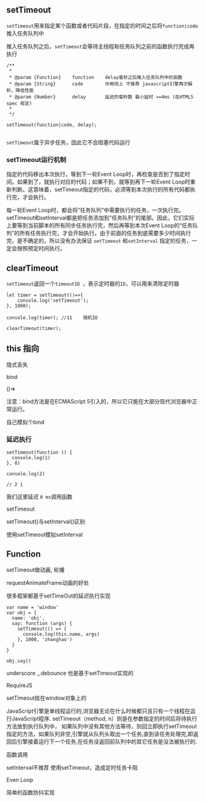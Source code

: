 ## setTimeout

`setTimeout`用来指定某个函数或者代码片段，在指定的时间之后将`function|code`推入任务队列中

推入任务队列之后，`setTimeout`会等待主线程和任务队列之前的函数执行完成再执行


```
/**
 *
 * @param {Function} 	function	delay毫秒之后推入任务队列中的函数
 * @param {String} 		code		作用同上 不推荐 javascript引擎两次解析，降低性能
 * @param {Number} 		delay		延迟的毫秒数 最小延时 >=4ms (在HTML5 spec 规定)
 *	
 */
 
setTimeout(function|code, delay);


```

`setTimeout`属于异步任务，因此它不会阻塞代码运行

### setTimeout运行机制

指定的代码移出本次执行，等到下一轮Event Loop时，再检查是否到了指定时间。如果到了，就执行对应的代码；如果不到，就等到再下一轮Event Loop时重新判断。这意味着，setTimeout指定的代码，必须等到本次执行的所有代码都执行完，才会执行。

每一轮Event Loop时，都会将“任务队列”中需要执行的任务，一次执行完。setTimeout和setInterval都是把任务添加到“任务队列”的尾部。因此，它们实际上要等到当前脚本的所有同步任务执行完，然后再等到本次Event Loop的“任务队列”的所有任务执行完，才会开始执行。由于前面的任务到底需要多少时间执行完，是不确定的，所以没有办法保证 `setTimeout` 和`setInterval` 指定的任务，一定会按照预定时间执行。

## clearTimeout
`setTimeout`返回一个`timeoutID `，表示定时器的`ID`，可以用来清除定时器

```
let timer = setTimeout(()=>{
	console.log('setTimeout');
}, 1000);

console.log(timer);	//11	随机ID

clearTimeout(timer);

```

## this 指向
隐式丢失

bind

()=>

注意：bind方法是在ECMAScript 5引入的，所以它只能在大部分现代浏览器中正常运行。

自己模拟个bind

### 延迟执行
```
setTimeout(function () {
  console.log(1)
}, 0)

console.log(2)

// 2 1
```

我们这里延迟 `0 ms`调用函数

setTimeout

setTimeout()与setInterval()区别

使用setTimeout模拟setInterval

## Function

setTimeout做动画, 轮播

requestAnimateFrame动画的好处

很多框架都基于setTimeOut的延迟执行实现

```
var name = 'window'
var obj = {
  name: 'obj',
  say: function (args) {
    setTimeout(() => {
      console.log(this.name, args)
    }, 1000, 'zhanghao')
  }
}

obj.say()

```

underscore	_.debounce 也是基于setTimeout实现的

RequireJS

setTimeout挂在window对象上的

JavaScript引擎是单线程运行的,浏览器无论在什么时候都只且只有一个线程在运行JavaScript程序. setTimeout（method,  n）则是在参数指定的时间后将待执行方法放到执行队列中， 如果队列中没有其他方法等待，则回立即执行setTimeout指定的方法，如果队列非空,引擎就从队列头取出一个任务,直到该任务处理完,即返回后引擎接着运行下一个任务,在任务没返回前队列中的其它任务是没法被执行的.

函数调用

setInterval不推荐
使用setTimeout，造成定时任务卡阻

Even Loop

简单的函数防抖实现